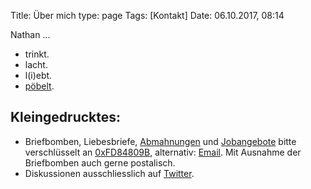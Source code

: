 Title: Über mich
type: page
Tags: [Kontakt]
Date: 06.10.2017, 08:14

Nathan ...

- trinkt.
- lacht.
- l(i)ebt.
- [pöbelt](http://twitter.com/zeitschlag).

## Kleingedrucktes:

- Briefbomben, Liebesbriefe, [Abmahnungen](https://bullenscheisse.de/2017/update-zur-abmahnung-wegen-wir-sind-afd-de/) und [Jobangebote](/about/CV_Nathan_Mattes.pdf) bitte verschlüsselt an [0xFD84809B](http://pgp.mit.edu/pks/lookup?op=get&search=0x19FB630EFD84809B), alternativ: [Email](https://encrypt.to/0xFD84809B). Mit Ausnahme der Briefbomben auch gerne postalisch.
- Diskussionen ausschliesslich auf [Twitter](http://twitter.com/zeitschlag).
